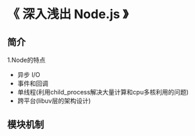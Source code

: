 # 《 深入浅出 Node.js 》

## 简介

1.Node的特点
- 异步 I/O
- 事件和回调
- 单线程(利用child_process解决大量计算和cpu多核利用的问题)
- 跨平台(libuv层的架构设计)

## 模块机制

